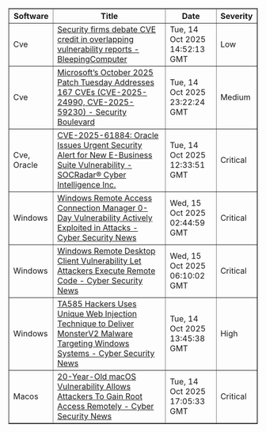 <table border="1" style="width:100%; border-collapse: collapse;">
<thead>
<tr>
<th>Software</th>
<th>Title</th>
<th>Date</th>
<th>Severity</th>
</tr>
</thead>
<tbody><tr>
<td>Cve</td>
<td><a href="https://news.google.com/rss/articles/CBMiuAFBVV95cUxPUXZCbWpLU1BhRHc5Rnl0MlprSE5ZZ2U1NGhYeUhnVXRfMzNvRVU4Y25fOWdOTlViNzUtX3Z3U3BPdlo5ejJvVUpQUTFNYV9kSHctYllxeEk2T2ZFRkNMYnJQSWhYNUtGZmFmbmhBTTVuYzc3a3hiTFdFQVRiWTZjdW1SWjBuMTZIaEtBcEtnRXZyMktpZGUwVUpsVXM5NDRtWmhmeHctbzh0bjJJN01Ec0dWYklXbzd20gG-AUFVX3lxTE1QbDAwSjRyc2s3cGlmSHF2NlRqd2FjNVdfMDhudHZVenF1bTVaNG1xbFdxbE4xYVVrekl2cXRRWUYtOWtZMTctU3U3NjljbzJ2THhEQVpiNjZyOU0yWF93aS03SEplTmxrVlVnNmxzckt5OGI5VFJvN21sOFY4QTFOV0Y2U3dGN21OMlVZbnBLM2YzRkstSG4tRzN1c3RfaDVpVmlVcEZzYkZuSEhNUFF3UmRVb1RYMUowOUpfckE?oc=5">Security firms debate CVE credit in overlapping vulnerability reports - BleepingComputer</a></td>
<td>Tue, 14 Oct 2025 14:52:13 GMT</td>
<td>Low</td>
</tr>
<tr>
<td>Cve</td>
<td><a href="https://news.google.com/rss/articles/CBMiwwFBVV95cUxOQVVtb3BfaVZ5MVQ0LVQwMERMdVRBOVVaVWFfZC1KandvcF9sMDZIdFZieW0tdEJidll0bzJkZ25FejdJdFJVN1NNeEV0bG53cUgxU0pHSjhRV0QxU2dqaXU5a3VhbjA0eUU4Z29zbkFvNjFMQ2szYmRQVFhaT1pIcktTNEZickxObjIwOGZYUU5CNXFnNUJfRWxqQjJIVGJpQWs5ZXBja3VjTElaakpLTkVURW1hODhtQ1Y5Y25UQVV4eTg?oc=5">Microsoft’s October 2025 Patch Tuesday Addresses 167 CVEs (CVE-2025-24990, CVE-2025-59230) - Security Boulevard</a></td>
<td>Tue, 14 Oct 2025 23:22:24 GMT</td>
<td>Medium</td>
</tr>
<tr>
<td>Cve, Oracle</td>
<td><a href="https://news.google.com/rss/articles/CBMifkFVX3lxTE83Q3dtWXpNWXRqMzNGemJpQjZzMy1XZXFWUGQyaUVKTDQzMnlocTJrZkR6N0hoUUc0a0NYR0tBeUJaWU8tbExtUXhQSlhDTmZEOEIyenRsNmtNcXkzWDlBemxDYVJaRVJTWk4yVEVfUDk2ZDNYZjJmN2VMUVlGQQ?oc=5">CVE-2025-61884: Oracle Issues Urgent Security Alert for New E-Business Suite Vulnerability - SOCRadar® Cyber Intelligence Inc.</a></td>
<td>Tue, 14 Oct 2025 12:33:51 GMT</td>
<td>Critical</td>
</tr>
<tr>
<td>Windows</td>
<td><a href="https://news.google.com/rss/articles/CBMieEFVX3lxTE1Sb0JROG5zazlTdy1jcktHUXFiZk93V2xoLVV6UHREellNSVp6bzhzRjBmVXNiUUxZRXlPNnYwOU4zLVpLaEs1a0JnU1VFOWVRZnNROC1EVjFZMTVFcG1TVktFQ1ZXNVFFa3J0RDY5VllkMnpldGhFZQ?oc=5">Windows Remote Access Connection Manager 0-Day Vulnerability Actively Exploited in Attacks - Cyber Security News</a></td>
<td>Wed, 15 Oct 2025 02:44:59 GMT</td>
<td>Critical</td>
</tr>
<tr>
<td>Windows</td>
<td><a href="https://news.google.com/rss/articles/CBMihAFBVV95cUxOTDNxbXlHS1lacWpleENHc2RlOXZHckZBai1NbGxJdkdrQkl3b0lfSC1NSEFoelpEQk1zLWt5ODBsMWdpVVd0R0lxS2VWNWw3Tkx3SzhfSEx1TG5NWDBqR3BHWXpyMjRSM1Ftb3NuQU1EeWtXcGUzRWlCY1RnVlotR2Jwa1E?oc=5">Windows Remote Desktop Client Vulnerability Let Attackers Execute Remote Code - Cyber Security News</a></td>
<td>Wed, 15 Oct 2025 06:10:02 GMT</td>
<td>Critical</td>
</tr>
<tr>
<td>Windows</td>
<td><a href="https://news.google.com/rss/articles/CBMihwFBVV95cUxORFl6LWV3QjFLSFpPdjlkUXp1ZXhIbk5IN2JCeDhWdlZ4a2xVbkRVSmh5dThmeHo0Zy11eHhkd0RMeFY2ZnRHZDlIV1Q1UjNiRzVIbnFleVNQeEx6VmNpSHc2Zm9aUGkzVjJWNjlvWFJZS3k0U3ZKOXMxb1FhNkhpaU42b2dCLVE?oc=5">TA585 Hackers Uses Unique Web Injection Technique to Deliver MonsterV2 Malware Targeting Windows Systems - Cyber Security News</a></td>
<td>Tue, 14 Oct 2025 13:45:38 GMT</td>
<td>High</td>
</tr>
<tr>
<td>Macos</td>
<td><a href="https://news.google.com/rss/articles/CBMiekFVX3lxTFBLbXI0TzhuMFhwYnpuTUtQSEVfOTcwTjltb2dLaGFBNERrT2dHZ3RjMFMyMmFzWWVSbE4xak92cXg2M3BHWFpPWUxSOHlOcTFFMzhZT2RIcVlsMEFCWnFqVk1XLUtDeFhlaUNwdGxZNDFNcmdpMGdyUmh30gF6QVVfeXFMUEttcjRPOG4wWHBiem5NS1BIRV85NzBOOW1vZ0toYUE0RGtPZ0dndGMwUzIyYXNZZVJsTjFqT3ZxeDYzcEdYWk9ZTFI4eU5xMUUzOFlPZEhxWWwwQUJacWpWTVctS0N4WGVpQ3B0bFk0MU1yZ2kwZ3JSaHc?oc=5">20-Year-Old macOS Vulnerability Allows Attackers To Gain Root Access Remotely - Cyber Security News</a></td>
<td>Tue, 14 Oct 2025 17:05:33 GMT</td>
<td>Critical</td>
</tr>
</tbody>
</table>